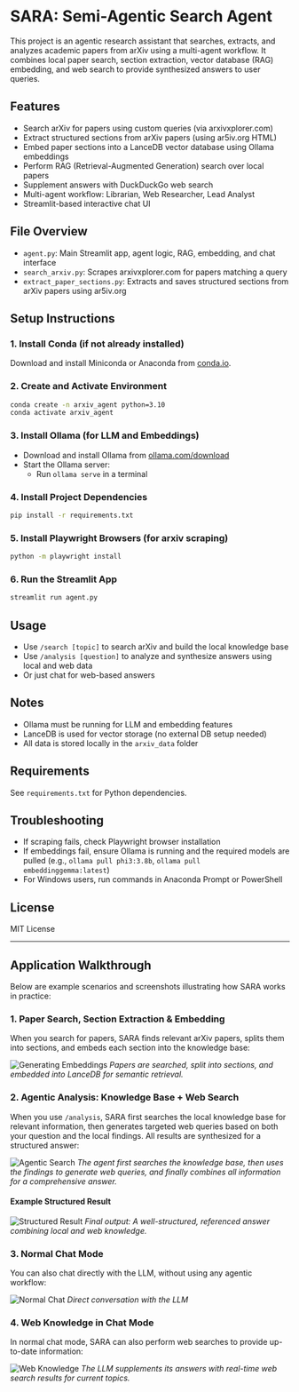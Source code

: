 # SARA: Semi-Agentic Search Agent

This project is an agentic research assistant that searches, extracts, and analyzes academic papers from arXiv using a multi-agent workflow. It combines local paper search, section extraction, vector database (RAG) embedding, and web search to provide synthesized answers to user queries.

## Features
- Search arXiv for papers using custom queries (via arxivxplorer.com)
- Extract structured sections from arXiv papers (using ar5iv.org HTML)
- Embed paper sections into a LanceDB vector database using Ollama embeddings
- Perform RAG (Retrieval-Augmented Generation) search over local papers
- Supplement answers with DuckDuckGo web search
- Multi-agent workflow: Librarian, Web Researcher, Lead Analyst
- Streamlit-based interactive chat UI

## File Overview
- `agent.py`: Main Streamlit app, agent logic, RAG, embedding, and chat interface
- `search_arxiv.py`: Scrapes arxivxplorer.com for papers matching a query
- `extract_paper_sections.py`: Extracts and saves structured sections from arXiv papers using ar5iv.org

## Setup Instructions

### 1. Install Conda (if not already installed)
Download and install Miniconda or Anaconda from [conda.io](https://docs.conda.io/en/latest/miniconda.html).

### 2. Create and Activate Environment
```bash
conda create -n arxiv_agent python=3.10
conda activate arxiv_agent
```

### 3. Install Ollama (for LLM and Embeddings)
- Download and install Ollama from [ollama.com/download](https://ollama.com/download)
- Start the Ollama server:
  - Run `ollama serve` in a terminal

### 4. Install Project Dependencies
```bash
pip install -r requirements.txt
```

### 5. Install Playwright Browsers (for arxiv scraping)
```bash
python -m playwright install
```

### 6. Run the Streamlit App
```bash
streamlit run agent.py
```

## Usage
- Use `/search [topic]` to search arXiv and build the local knowledge base
- Use `/analysis [question]` to analyze and synthesize answers using local and web data
- Or just chat for web-based answers

## Notes
- Ollama must be running for LLM and embedding features
- LanceDB is used for vector storage (no external DB setup needed)
- All data is stored locally in the `arxiv_data` folder

## Requirements
See `requirements.txt` for Python dependencies.

## Troubleshooting
- If scraping fails, check Playwright browser installation
- If embeddings fail, ensure Ollama is running and the required models are pulled (e.g., `ollama pull phi3:3.8b`, `ollama pull embeddinggemma:latest`)
- For Windows users, run commands in Anaconda Prompt or PowerShell

## License
MIT License

---
## Application Walkthrough
Below are example scenarios and screenshots illustrating how SARA works in practice:

### 1. Paper Search, Section Extraction & Embedding
When you search for papers, SARA finds relevant arXiv papers, splits them into sections, and embeds each section into the knowledge base:

![Generating Embeddings](App_images/generating_embeddings.png)
*Papers are searched, split into sections, and embedded into LanceDB for semantic retrieval.*

### 2. Agentic Analysis: Knowledge Base + Web Search
When you use `/analysis`, SARA first searches the local knowledge base for relevant information, then generates targeted web queries based on both your question and the local findings. All results are synthesized for a structured answer:

![Agentic Search](App_images/agentic_search.png)
*The agent first searches the knowledge base, then uses the findings to generate web queries, and finally combines all information for a comprehensive answer.*

#### Example Structured Result
![Structured Result](App_images/structured_result.png)
*Final output: A well-structured, referenced answer combining local and web knowledge.*

### 3. Normal Chat Mode
You can also chat directly with the LLM, without using any agentic workflow:

![Normal Chat](App_images/normal_chat.png)
*Direct conversation with the LLM*

### 4. Web Knowledge in Chat Mode
In normal chat mode, SARA can also perform web searches to provide up-to-date information:

![Web Knowledge](App_images/web_knowledge.png)
*The LLM supplements its answers with real-time web search results for current topics.*
